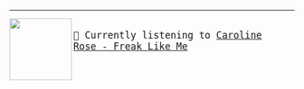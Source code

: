 ---

<img align="left" width="110" height="110" src="https:&#x2F;&#x2F;lastfm.freetls.fastly.net&#x2F;i&#x2F;u&#x2F;174s&#x2F;8b5eda5b0b5386aa9f7b316e92d1fd1d.jpg">

<big><pre>
</br>🎵  Currently listening to  [Caroline Rose - Freak Like Me](https://www.youtube.com/results?search_query=Caroline+Rose+Freak+Like+Me)</br>
</pre></big>

#